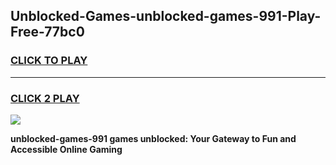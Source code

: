 
## Unblocked-Games-unblocked-games-991-Play-Free-77bc0
<h3>
<a href="https://premium76.site?title=unblocked-games-991&ref=21A">CLICK TO PLAY</a></h3>
<hr>

<h3>
<a href="https://premium76.site?title=unblocked-games-991&ref=21A">CLICK 2 PLAY</a>
  
</h3>

<a href="https://premium76.site?title=unblocked-games-991&ref=21A"><img src="https://clearcache.store/games.png"></a>


**unblocked-games-991 games unblocked: Your Gateway to Fun and Accessible Online Gaming**
